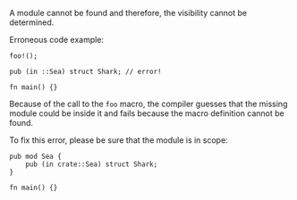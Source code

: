 A module cannot be found and therefore, the visibility cannot be determined.

Erroneous code example:

```compile_fail,E0578,edition2018
foo!();

pub (in ::Sea) struct Shark; // error!

fn main() {}
```

Because of the call to the `foo` macro, the compiler guesses that the missing
module could be inside it and fails because the macro definition cannot be
found.

To fix this error, please be sure that the module is in scope:

```edition2018
pub mod Sea {
    pub (in crate::Sea) struct Shark;
}

fn main() {}
```

